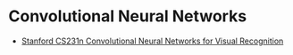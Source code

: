 
# Convolutional Neural Networks
*  [Stanford CS231n Convolutional Neural Networks for Visual Recognition](https://cs231n.github.io/)
